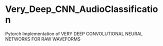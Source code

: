 # Very_Deep_CNN_AudioClassification
Pytorch Implementation of VERY DEEP CONVOLUTIONAL NEURAL NETWORKS FOR RAW WAVEFORMS
